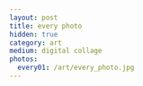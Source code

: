 ```yaml
---
layout: post
title: every photo
hidden: true
category: art
medium: digital collage
photos: 
  every01: /art/every_photo.jpg
---
```

